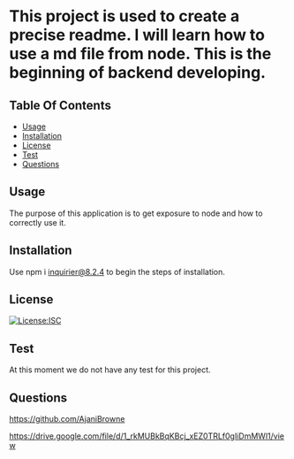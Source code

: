 
# This project is used to create a precise readme. I will learn how to use a md file from node. This is the beginning of backend developing.  

## Table Of Contents
* [Usage](#usage)
* [Installation](#installation)
* [License](#license)
* [Test](#test)
* [Questions](#questions)
    
## Usage
    
The purpose of this application is to get exposure to node and how to correctly use it.

## Installation

Use npm i inquirier@8.2.4 to begin the steps of installation.

## License

[![License:ISC ](https://img.shields.io/badge/License-ISC-blue.svg)](https://opensource.org/licenses/ISC)

## Test

At this moment we do not have any test for this project.

## Questions

https://github.com/AjaniBrowne 

https://drive.google.com/file/d/1_rkMUBkBqKBcj_xEZ0TRLf0gIiDmMWl1/view

